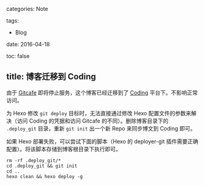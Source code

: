 categories: Note

tags:

- Blog

date:  2016-04-18

toc: false

title: 博客迁移到 Coding
---

由于 [Gitcafe](https://gitcafe.com) 即将停止服务，这个博客已经迁移到了 [Coding](https://coding.net) 平台下。不影响正常访问。

<!--more-->

为 Hexo 修改 `git deploy` 目标时，无法直接通过修改 Hexo 配置文件的参数来解决（访问 Coding 的凭据和访问 Gitcafe 的不同）。删除博客目录下的 `.deploy_git` 目录，重新 `git init` 出一个新 Repo 来同步博文到 Coding 即可。

如果 Hexo 部署失败，可以尝试下面的脚本（Hexo 的 deployer-git 插件需要正确配置）。将该脚本存储到博客根目录下执行即可。

``` text
rm -rf .deploy_git/*
cd .deploy_git && git init
cd ..
hexo clean && hexo deploy -g
```
